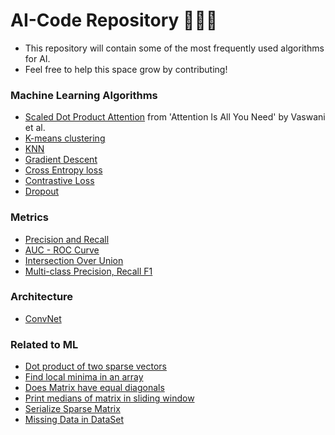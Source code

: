 # AI-Code Repository 👩🏽‍💻
- This repository will contain some of the most frequently used algorithms for AI. 
- Feel free to help this space grow by contributing!

### Machine Learning Algorithms
  -  [Scaled Dot Product Attention](ScaledDotProduct.py) from 'Attention Is All You Need' by Vaswani et al.
  -  [K-means clustering](KMeansClustering.py)
  -  [KNN](KNN.py)
  -  [Gradient Descent](GradientDescent.py)
  -  [Cross Entropy loss](CrossEntropy.py)
  -  [Contrastive Loss](ContrastiveLoss.py)
  -  [Dropout](Dropout.py)

### Metrics
  -  [Precision and Recall](PrecisionRecall.py)
  -  [AUC - ROC Curve](AUC_ROC.py)
  -  [Intersection Over Union](IOU.py)
  -  [Multi-class Precision, Recall F1](MultiClass.py)

### Architecture
 - [ConvNet](Convnet.py)

### Related to ML
  -  [Dot product of two sparse vectors](SparseVectors.py)
  -  [Find local minima in an array](LocalMinima.py)
  -  [Does Matrix have equal diagonals](MatrixDiagonal.py)
  -  [Print medians of matrix in sliding window](SlidingWindowMedian.py)
  -  [Serialize Sparse Matrix](SerializeSparseMatrix.py)
  -  [Missing Data in DataSet](MissingData.py)
